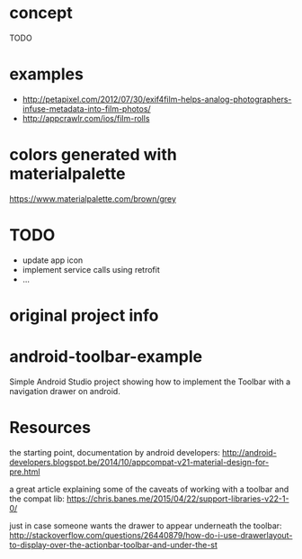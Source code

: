 
# concept

TODO

# examples

* http://petapixel.com/2012/07/30/exif4film-helps-analog-photographers-infuse-metadata-into-film-photos/
* http://appcrawlr.com/ios/film-rolls

# colors generated with materialpalette

https://www.materialpalette.com/brown/grey

# TODO

* update app icon
* implement service calls using retrofit
* ...

# original project info

# android-toolbar-example

Simple Android Studio project showing how to implement the Toolbar with a navigation drawer on android.

# Resources

the starting point, documentation by android developers: http://android-developers.blogspot.be/2014/10/appcompat-v21-material-design-for-pre.html

a great article explaining some of the caveats of working with a toolbar and the compat lib: https://chris.banes.me/2015/04/22/support-libraries-v22-1-0/

just in case someone wants the drawer to appear underneath the toolbar: http://stackoverflow.com/questions/26440879/how-do-i-use-drawerlayout-to-display-over-the-actionbar-toolbar-and-under-the-st
